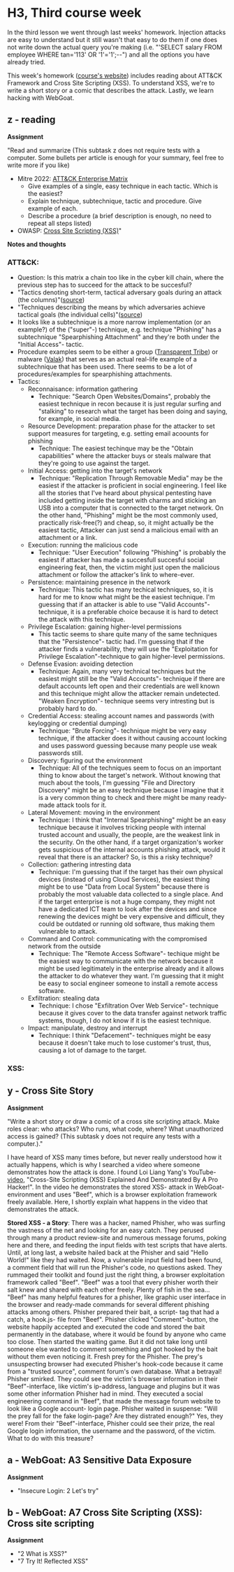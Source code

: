 # H3, Third course week

In the third lesson we went through last weeks' homework. Injection attacks are easy to understand but it still wasn't that easy to do them if one does not write down the actual query you're making (i.e. "'SELECT salary FROM employee WHERE tan='113' OR '1'='1';--") and all the options you have already tried.

This week's homework ([course's website](https://terokarvinen.com/2021/data-security-2022p3-ict4tf022-3008/#h3)) includes reading about ATT&CK Framework and Cross Site Scripting (XSS). To understand XSS, we're to write a short story or a comic that describes the attack. Lastly, we learn hacking with WebGoat. 

## z - reading

**Assignment**

"Read and summarize (This subtask z does not require tests with a computer. Some bullets per article is enough for your summary, feel free to write more if you like)

* Mitre 2022: [ATT&CK Enterprise Matrix](https://attack.mitre.org/matrices/enterprise)
    * Give examples of a single, easy technique in each tactic. Which is the easiest?
    * Explain technique, subtechnique, tactic and procedure. Give example of each.
    * Describe a procedure (a brief description is enough, no need to repeat all steps listed)
* OWASP: [Cross Site Scripting (XSS)](https://owasp.org/www-community/attacks/xss/)"

**Notes and thoughts**

### ATT&CK:
* Question: Is this matrix a chain too like in the cyber kill chain, where the previous step has to succeed for the attack to be succesful? 
* "Tactics denoting short-term, tactical adversary goals during an attack (the columns)"([source](https://www.mcafee.com/enterprise/en-us/security-awareness/cybersecurity/what-is-mitre-attack-framework.html))
* "Techniques describing the means by which adversaries achieve tactical goals (the individual cells)"([source](https://www.mcafee.com/enterprise/en-us/security-awareness/cybersecurity/what-is-mitre-attack-framework.html))
* It looks like a subtechnique is a more narrow implementation (or an example?) of the ("super"-) technique, e.g. technique "Phishing" has a subtechnique "Spearphishing Attachment" and they're both under the "Initial Access"- tactic.
* Procedure examples seem to be either a group ([Transparent Tribe](https://attack.mitre.org/groups/G0134/)) or malware ([Valak](https://attack.mitre.org/software/S0476/)) that serves as an actual real-life example of a subtechnique that has been used. There seems to be a lot of procedures/examples for spearphishing attachments. 
* Tactics:
    * Reconnaisance: information gathering
        * Technique: "Search Open Websites/Domains", probably the easiest technique in recon because it is just regular surfing and "stalking" to research what the target has been doing and saying, for example, in social media.
    * Resource Development: preparation phase for the attacker to set support measures for targeting, e.g. setting email acoounts for phishing 
        * Technique: The easiest techinque may be the "Obtain capabilities" where the attacker buys or steals malware that they're going to use against the target. 
    * Initial Access: getting into the target's network
        * Technique: "Replication Through Removable Media" may be the easiest if the attacker is proficient in social engineering. I feel like all the stories that I've heard about physical pentesting have included getting inside the target with charms and sticking an USB into a computer that is connected to the target network. On the other hand, "Phishing" might be the most commonly used, practically risk-free(?) and cheap, so, it might actually be the easiest tactic, Attacker can just send a malicious email with an attachment or a link.
    * Execution: running the malicious code
        * Technique: "User Execution" following "Phishing" is probably the easiest if attacker has made a succesfull succesful social engineering feat, then, the victim might just open the malicious attachment or follow the attacker's link to where-ever.
    * Persistence: maintaining presence in the network
        * Technique: This tactic has many techical techniques, so, it is hard for me to know what might be the easiest technique. I'm guessing that if an attacker is able to use "Valid Accounts"- technique, it is a preferable choice because it is hard to detect the attack with this technique.
    * Privilege Escalation: gaining higher-level permissions
        * This tactic seems to share quite many of the same techniques that the "Persistence"- tactic had. I'm guessing that if the attacker finds a vulnerability, they will use the "Exploitation for Privilege Escalation"-technique to gain higher-level permissions.
    * Defense Evasion: avoiding detection
        * Technique: Again, many very technical techniques but the easiest might still be the "Valid Accounts"- technique if there are default accounts left open and their credentials are well known and this technique might allow the attacker remain undetected. "Weaken Encryption"- technique seems very intresting but is probably hard to do.
    * Credential Access: stealing account names and passwords (with keylogging or credential dumping)
        * Technique: "Brute Forcing"- technique might be very easy technique, if the attacker does it without causing account locking and uses password guessing because many people use weak passwords still.
    * Discovery: figuring out the environment
        * Technique: All of the techniques seem to focus on an important thing to know about the target's network. Without knowing that much about the tools, I'm guessing "File and Directory Discovery" might be an easy technique because I imagine that it is a very common thing to check and there might be many ready-made attack tools for it.
    * Lateral Movement: moving in the environment
        * Technique: I think that "Internal Spearphishing" might be an easy technique because it involves tricking people with internal trusted account and usually, the people, are the weakest link in the security. On the other hand, if a target organization's worker gets suspicious of the internal accounts phishing attack, would it reveal that there is an attacker? So, is this a risky technique?
    * Collection: gathering intresting data
        *  Technique: I'm guessing that if the target has their own physical devices (instead of using Cloud Services), the easiest thing might be to use "Data from Local System" because there is probably the most valuable data collected to a single place. And if the target enterprise is not a huge company, they might not have a dedicated ICT team to look after the devices and since renewing the devices might be very expensive and difficult, they could be outdated or running old software, thus making them vulnerable to attack.
    * Command and Control: communicating with the compromised network from the outside
        * Technique: The "Remote Access Software"- techique might be the easiest way to communicate with the network because it might be used legitimately in the enterprise already and it allows the attacker to do whatever they want. I'm guessing that it might be easy to social engineer someone to install a remote access software.
    * Exfiltration: stealing data
        * Technique: I chose "Exfiltration Over Web Service"- technique because it gives cover to the data transfer against network traffic systems, though, I do not know if it is the easiest technique. 
    * Impact: manipulate, destroy and interrupt
        * Technique: I think "Defacement"- techniques might be easy because it doesn't take much to lose customer's trust, thus, causing a lot of damage to the target.

### XSS: 



## y - Cross Site Story

**Assignment**

"Write a short story or draw a comic of a cross site scripting attack. Make roles clear: who attacks? Who runs, what code, where? What unauthorized access is gained? (This subtask y does not require any tests with a computer.)."

I have heard of XSS many times before, but never really understood how it actually happens, which is why I searched a video where someone demonstrates how the attack is done. I found Loi Liang Yang's YouTube- [video](https://www.youtube.com/watch?v=PPzn4K2ZjfY), "Cross-Site Scripting (XSS) Explained And Demonstrated By A Pro Hacker!". In the video he demonstrates the stored XSS- attack in WebGoat- environment and uses "Beef", which is a browser exploitation framework freely available. Here, I shortly explain what happens in the video that demonstrates the attack.

**Stored XSS - a Story**:
There was a hacker, named Phisher, who was surfing the vastness of the net and looking for an easy catch. They perused through many a product review-site and numerous message forums, poking here and there, and feeding the input fields with test scripts that have alerts. Until, at long last, a website hailed back at the Phisher and said "Hello World!" like they had waited. Now, a vulnerable input field had been found, a comment field that will run the Phisher's code, no questions asked. They rummaged their toolkit and found just the right thing, a browser exploitation framework called "Beef". "Beef" was a tool that every phisher worth their salt knew and shared with each other freely. Plenty of fish in the sea... "Beef" has many helpful features for a phisher, like graphic user interface in the browser and ready-made commands for several different phishing attacks among others. Phisher prepared their bait, a script- tag that had a catch, a hook.js- file from "Beef". Phisher clicked "Comment"-button, the website happily accepted and executed the code and stored the bait permanently in the database, where it would be found by anyone who came too close. Then started the waiting game. But it did not take long until someone else wanted to comment something and got hooked by the bait without them even noticing it. Fresh prey for the Phisher. The prey's unsuspecting browser had executed Phisher's hook-code because it came from a "trusted source", comment forum's own database. What a betrayal! Phisher smirked. They could see the victim's browser information in their "Beef"-interface, like victim's ip-address, language and plugins but it was some other information Phisher had in mind. They executed a social engineering command in "Beef", that made the message forum website to look like a Google account- login page. Phisher waited in suspense: "Will the prey fall for the fake login-page? Are they distrated enough?" Yes, they were! From their "Beef"-interface, Phisher could see their prize, the real Google login information, the username and the password, of the victim. What to do with this treasure?  

## a - WebGoat: A3 Sensitive Data Exposure

**Assignment**

* "Insecure Login: 2 Let's try"

## b - WebGoat: A7 Cross Site Scripting (XSS): Cross site scripting

**Assignment**

* "2 What is XSS?"
* "7 Try It! Reflected XSS"
